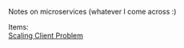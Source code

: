 Notes on microservices (whatever I come across :)

Items: <br/>
[Scaling Client Problem](./scaling-client-problem.md) <br/>